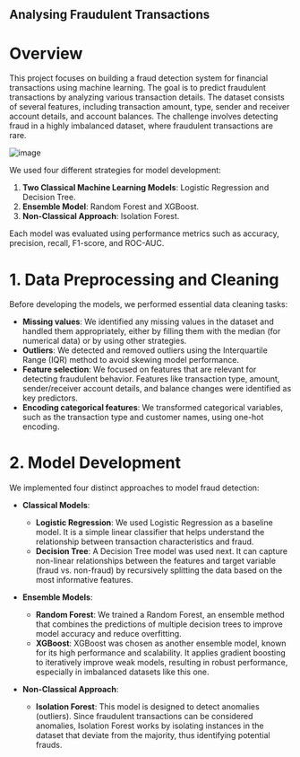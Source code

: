 ## Analysing Fraudulent Transactions

# Overview
This project focuses on building a fraud detection system for financial transactions using machine learning. The goal is to predict fraudulent transactions by analyzing various transaction details. The dataset consists of several features, including transaction amount, type, sender and receiver account details, and account balances. The challenge involves detecting fraud in a highly imbalanced dataset, where fraudulent transactions are rare.

![image](https://github.com/user-attachments/assets/a735731a-8c85-4b6e-a7dc-7896c4cf136f)

We used four different strategies for model development:

1. **Two Classical Machine Learning Models**: Logistic Regression and Decision Tree.
2. **Ensemble Model**: Random Forest and XGBoost.
3. **Non-Classical Approach**: Isolation Forest.

Each model was evaluated using performance metrics such as accuracy, precision, recall, F1-score, and ROC-AUC.

# 1. Data Preprocessing and Cleaning

Before developing the models, we performed essential data cleaning tasks:
- **Missing values**: We identified any missing values in the dataset and handled them appropriately, either by filling them with the median (for numerical data) or by using other strategies.
- **Outliers**: We detected and removed outliers using the Interquartile Range (IQR) method to avoid skewing model performance.
- **Feature selection**: We focused on features that are relevant for detecting fraudulent behavior. Features like transaction type, amount, sender/receiver account details, and balance changes were identified as key predictors.
- **Encoding categorical features**: We transformed categorical variables, such as the transaction type and customer names, using one-hot encoding.

# **2. Model Development**

We implemented four distinct approaches to model fraud detection:

- **Classical Models**:
  - **Logistic Regression**: We used Logistic Regression as a baseline model. It is a simple linear classifier that helps understand the relationship between transaction characteristics and fraud.
  - **Decision Tree**: A Decision Tree model was used next. It can capture non-linear relationships between the features and target variable (fraud vs. non-fraud) by recursively splitting the data based on the most informative features.
  
- **Ensemble Models**:
  - **Random Forest**: We trained a Random Forest, an ensemble method that combines the predictions of multiple decision trees to improve model accuracy and reduce overfitting.
  - **XGBoost**: XGBoost was chosen as another ensemble model, known for its high performance and scalability. It applies gradient boosting to iteratively improve weak models, resulting in robust performance, especially in imbalanced datasets like this one.

- **Non-Classical Approach**:
  - **Isolation Forest**: This model is designed to detect anomalies (outliers). Since fraudulent transactions can be considered anomalies, Isolation Forest works by isolating instances in the dataset that deviate from the majority, thus identifying potential frauds.

